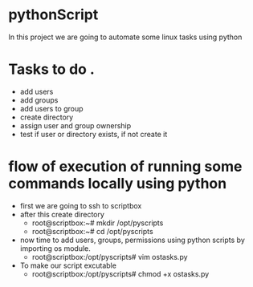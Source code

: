# pythonScript
In this project we are going to automate some linux tasks using python

# Tasks to do .
- add users
- add groups
- add users to group
- create directory
- assign user and group ownership
- test if user or directory exists, if not create it 

# flow of execution of running some commands locally using python
- first we are going to ssh to scriptbox
- after this create directory
  - root@scriptbox:~# mkdir /opt/pyscripts
  - root@scriptbox:~# cd /opt/pyscripts
- now time to add users, groups, permissions using python scripts by importing os module.
  - root@scriptbox:/opt/pyscripts# vim ostasks.py
- To make our script excutable   
  - root@scriptbox:/opt/pyscripts# chmod +x ostasks.py

